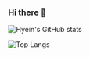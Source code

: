 ### Hi there 👋

<!--
**estherkim083/estherkim083** is a ✨ _special_ ✨ repository because its `README.md` (this file) appears on your GitHub profile.

Here are some ideas to get you started:

- 🌱 I’m currently learning "Reactjs, Nodejs, Django, etc..."
- 📫 How to reach me: estherkim083@gmail.com 
-->
![Hyein's GitHub stats](https://github-readme-stats.vercel.app/api?username=estherkim083&show_icons=true&theme=radical)

![Top Langs](https://github-readme-stats.vercel.app/api/top-langs/?username=estherkim083&layout=compact&theme=tokyonight)
